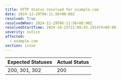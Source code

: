 ```yaml
---
title: HTTP Status resolved for example.com
date: 2024-12-29T06:11:56+00:00Z
resolved: True
resolvedWhen: 2024-12-29T06:11:56+00:00Z
resolvedStartTime: 2024-10-25T21:09:43.191474+00:00
severity: notice
affected:
  - example.com
section: issue
---
```


| Expected Statuses | Actual Status  |
|-------------------|----------------|
| 200, 301, 302 | 200 |
